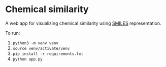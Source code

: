 # Chemical similarity

A web app for visualizing chemical similarity using [SMILES](https://en.wikipedia.org/wiki/Simplified_molecular-input_line-entry_system) representation.

To run:
1. `python3 -m venv venv`
1. `source venv/activate/venv`
1. `pip install -r requirements.txt`
1. `python app.py`
